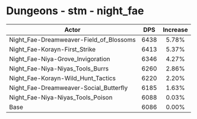 # Dungeons - stm - night_fae
| Actor | DPS | Increase |
|---|:---:|:---:|
|Night_Fae-Dreamweaver-Field_of_Blossoms|6438|5.78%|
|Night_Fae-Korayn-First_Strike|6413|5.37%|
|Night_Fae-Niya-Grove_Invigoration|6346|4.27%|
|Night_Fae-Niya-Niyas_Tools_Burrs|6260|2.86%|
|Night_Fae-Korayn-Wild_Hunt_Tactics|6220|2.20%|
|Night_Fae-Dreamweaver-Social_Butterfly|6185|1.63%|
|Night_Fae-Niya-Niyas_Tools_Poison|6088|0.03%|
|Base|6086|0.00%|
